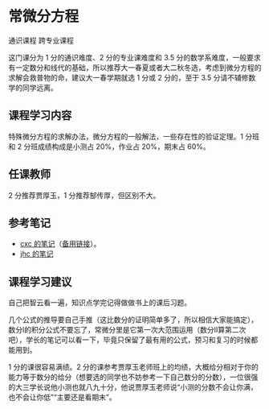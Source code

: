 # 常微分方程
<div class="badges">
<span class="badge general-badge">通识课程</span>
<span class="badge cross-badge">跨专业课程</span>
</div>

这门课分为 1 分的通识难度、2 分的专业课难度和 3.5 分的数学系难度，一般要求有一定数分和线代的基础，所以推荐大一春夏或者大二秋冬选，考虑到微分方程的求解会救普物的命，建议大一春学期就选 1 分或 2 分的，至于 3.5 分请不辅修数学的同学远离。

## 课程学习内容
特殊微分方程的求解办法，微分方程的一般解法，一些存在性的验证定理。1 分班和 2 分班成绩构成是小测占 20%，作业占 20%，期末占 60%。
 
## 任课教师
2 分推荐贾厚玉，1 分推荐郜传厚，但区别不大。

## 参考笔记
- [cxc 的笔记](https://github.com/Intelligent-BOT/hello-world/tree/main/ZJU%E8%B5%84%E6%96%99/%E5%B8%B8%E5%BE%AE%E5%88%86)（[备用链接](https://zhuanlan.zhihu.com/p/496233645)）。
- [jhc 的笔记](https://github.com/16-39/Mathematics/blob/main/ODE%20review.pdf)

## 课程学习建议
自己把智云看一遍，知识点学完记得做做书上的课后习题。

几个公式的推导要自己手推（这比数分的证明简单多了，所以相信大家能搞定），数分I的积分公式不要忘了，常微分里是它第一次大范围运用（数分II算第二次吧），学长的笔记可以看一下，毕竟只保留了最有用的公式，预习和复习的时候都能用到。

1 分的课很容易满绩。2 分的课参考贾厚玉老师班上的均绩，大概给分相对于你的能力等于数分的给分（想要选的同学也不妨参考一下自己数分的分数），一位很强的大三学长说他小测也就八九十分，他说贾厚玉老师说“小测的分数不会让你满，也不会让你低”“主要还是看期末”。
